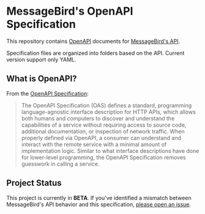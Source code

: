# MessageBird's OpenAPI Specification

This repository contains [OpenAPI](https://www.openapis.org/) documents
for [MessageBird's API](https://developers.messagebird.com/api/).

Specification files are organized into folders based on the API. Current version support only YAML.

## What is OpenAPI?

From the [OpenAPI Specification](https://github.com/OAI/OpenAPI-Specification):

> The OpenAPI Specification (OAS) defines a standard, programming language-agnostic interface description for HTTP APIs, which allows both humans and computers to discover and understand the capabilities of a service without requiring access to source code, additional documentation, or inspection of network traffic. When properly defined via OpenAPI, a consumer can understand and interact with the remote service with a minimal amount of implementation logic. Similar to what interface descriptions have done for lower-level programming, the OpenAPI Specification removes guesswork in calling a service.

## Project Status

This project is currently in **BETA**. If you've identified a mismatch between MessageBird's API behavior and this
specification, [please open an issue](https://github.com/messagebird/openapi-specs/issues/new).
